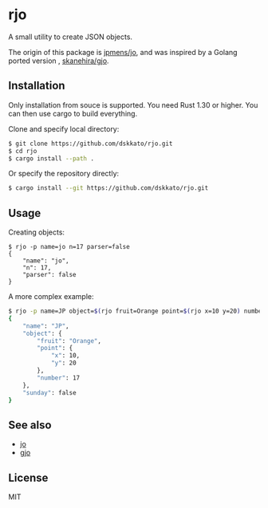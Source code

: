 # rjo

A small utility to create JSON objects.

The origin of this package is [jpmens/jo](https://github.com/jpmens/jo), and was inspired by a Golang ported version , [skanehira/gjo](https://github.com/skanehira/gjo).

## Installation

Only installation from souce is supported. You need Rust 1.30 or higher. You can then use cargo to build everything.

Clone and specify local directory:

```sh
$ git clone https://github.com/dskkato/rjo.git
$ cd rjo
$ cargo install --path . 
```

Or specify the repository directly:

```sh
$ cargo install --git https://github.com/dskkato/rjo.git
```

## Usage

Creating objects:
```
$ rjo -p name=jo n=17 parser=false
{
    "name": "jo",
    "n": 17,
    "parser": false
}
```

A more complex example:
```sh
$ rjo -p name=JP object=$(rjo fruit=Orange point=$(rjo x=10 y=20) number=17) sunday=false
{
    "name": "JP",
    "object": {
        "fruit": "Orange",
        "point": {
            "x": 10,
            "y": 20
        },
        "number": 17
    },
    "sunday": false
}
```

## See also
* [jo](https://github.com/jpmens/jo)
* [gjo](https://github.com/skanehira/gjo)

## License

MIT